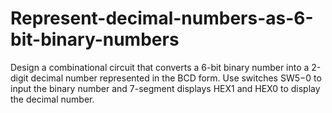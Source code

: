 # Represent-decimal-numbers-as-6-bit-binary-numbers
Design a combinational circuit that converts a 6-bit binary number into a 2-digit decimal number represented in the BCD form. Use switches SW5−0 to input the binary number and 7-segment displays HEX1 and HEX0 to display the decimal number.
